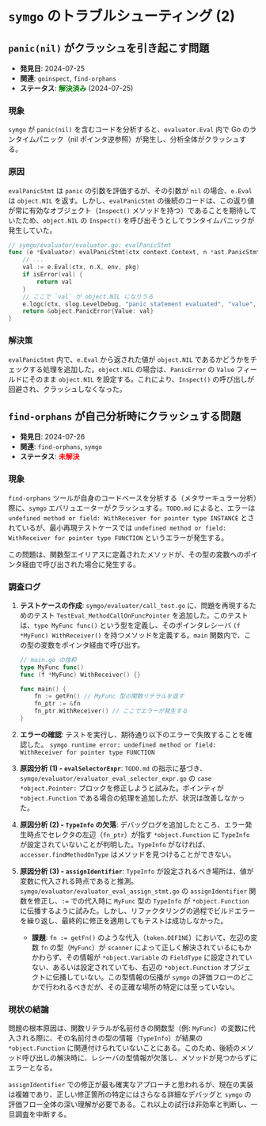 # `symgo` のトラブルシューティング (2)

## `panic(nil)` がクラッシュを引き起こす問題

-   **発見日**: 2024-07-25
-   **関連**: `goinspect`, `find-orphans`
-   **ステータス**: <span style="color:green; font-weight:bold">解決済み</span> (2024-07-25)

### 現象

`symgo` が `panic(nil)` を含むコードを分析すると、`evaluator.Eval` 内で Go のランタイムパニック（nil ポインタ逆参照）が発生し、分析全体がクラッシュする。

### 原因

`evalPanicStmt` は `panic` の引数を評価するが、その引数が `nil` の場合、`e.Eval` は `object.NIL` を返す。しかし、`evalPanicStmt` の後続のコードは、この返り値が常に有効なオブジェクト（`Inspect()` メソッドを持つ）であることを期待していたため、`object.NIL` の `Inspect()` を呼び出そうとしてランタイムパニックが発生していた。

```go
// symgo/evaluator/evaluator.go: evalPanicStmt
func (e *Evaluator) evalPanicStmt(ctx context.Context, n *ast.PanicStmt, env *object.Environment, pkg *scan.PackageInfo) object.Object {
	// ...
	val := e.Eval(ctx, n.X, env, pkg)
	if isError(val) {
		return val
	}
	// ここで `val` が object.NIL になりうる
	e.logc(ctx, slog.LevelDebug, "panic statement evaluated", "value", val.Inspect()) // val.Inspect() でパニック
	return &object.PanicError{Value: val}
}
```

### 解決策

`evalPanicStmt` 内で、`e.Eval` から返された値が `object.NIL` であるかどうかをチェックする処理を追加した。`object.NIL` の場合は、`PanicError` の `Value` フィールドにそのまま `object.NIL` を設定する。これにより、`Inspect()` の呼び出しが回避され、クラッシュしなくなった。

## `find-orphans` が自己分析時にクラッシュする問題

-   **発見日**: 2024-07-26
-   **関連**: `find-orphans`, `symgo`
-   **ステータス**: <span style="color:red; font-weight:bold">未解決</span>

### 現象

`find-orphans` ツールが自身のコードベースを分析する（メタサーキュラー分析）際に、`symgo` エバリュエーターがクラッシュする。`TODO.md` によると、エラーは `undefined method or field: WithReceiver for pointer type INSTANCE` とされているが、最小再現テストケースでは `undefined method or field: WithReceiver for pointer type FUNCTION` というエラーが発生する。

この問題は、関数型エイリアスに定義されたメソッドが、その型の変数へのポインタ経由で呼び出された場合に発生する。

### 調査ログ

1.  **テストケースの作成**: `symgo/evaluator/call_test.go` に、問題を再現するためのテスト `TestEval_MethodCallOnFuncPointer` を追加した。このテストは、`type MyFunc func()` という型を定義し、そのポインタレシーバ `(f *MyFunc) WithReceiver()` を持つメソッドを定義する。`main` 関数内で、この型の変数をポインタ経由で呼び出す。

    ```go
    // main.go の抜粋
    type MyFunc func()
    func (f *MyFunc) WithReceiver() {}

    func main() {
        fn := getFn() // MyFunc 型の関数リテラルを返す
        fn_ptr := &fn
        fn_ptr.WithReceiver() // ここでエラーが発生する
    }
    ```

2.  **エラーの確認**: テストを実行し、期待通り以下のエラーで失敗することを確認した。
    `symgo runtime error: undefined method or field: WithReceiver for pointer type FUNCTION`

3.  **原因分析 (1) - `evalSelectorExpr`**: `TODO.md` の指示に基づき、`symgo/evaluator/evaluator_eval_selector_expr.go` の `case *object.Pointer:` ブロックを修正しようと試みた。ポインティが `*object.Function` である場合の処理を追加したが、状況は改善しなかった。

4.  **原因分析 (2) - `TypeInfo` の欠落**: デバッグログを追加したところ、エラー発生時点でセレクタの左辺（`fn_ptr`）が指す `*object.Function` に `TypeInfo` が設定されていないことが判明した。`TypeInfo` がなければ、`accessor.findMethodOnType` はメソッドを見つけることができない。

5.  **原因分析 (3) - `assignIdentifier`**: `TypeInfo` が設定されるべき場所は、値が変数に代入される時点であると推測。`symgo/evaluator/evaluator_eval_assign_stmt.go` の `assignIdentifier` 関数を修正し、`:=` での代入時に `MyFunc` 型の `TypeInfo` が `*object.Function` に伝播するように試みた。しかし、リファクタリングの過程でビルドエラーを繰り返し、最終的に修正を適用してもテストは成功しなかった。

    -   **課題**: `fn := getFn()` のような代入（`token.DEFINE`）において、左辺の変数 `fn` の型（`MyFunc`）が `scanner` によって正しく解決されているにもかかわらず、その情報が `*object.Variable` の `FieldType` に設定されていない、あるいは設定されていても、右辺の `*object.Function` オブジェクトに伝播していない。この型情報の伝播が `symgo` の評価フローのどこかで行われるべきだが、その正確な場所の特定には至っていない。

### 現状の結論

問題の根本原因は、関数リテラルが名前付きの関数型（例: `MyFunc`）の変数に代入される際に、その名前付きの型の情報（`TypeInfo`）が結果の `*object.Function` に関連付けられていないことにある。このため、後続のメソッド呼び出しの解決時に、レシーバの型情報が欠落し、メソッドが見つからずにエラーとなる。

`assignIdentifier` での修正が最も確実なアプローチと思われるが、現在の実装は複雑であり、正しい修正箇所の特定にはさらなる詳細なデバッグと `symgo` の評価フロー全体の深い理解が必要である。これ以上の試行は非効率と判断し、一旦調査を中断する。